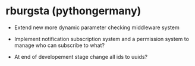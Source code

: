 # rburgsta (pythongermany)

- Extend new more dynamic parameter checking middleware system
- Implement notification subscription system and a permission system to manage who can subscribe to what?

- At end of developement stage change all ids to uuids?